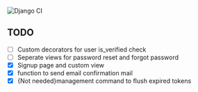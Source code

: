 ![Django CI](https://github.com/subodhk01/sshell.in/workflows/Django%20CI/badge.svg)
## TODO
- [ ] Custom decorators for user is_verified check
- [ ] Seperate views for password reset and forgot password
- [x] Signup page and custom view
- [x] function to send email confirmation mail
- [x] {Not needed}management command to flush expired tokens
